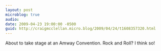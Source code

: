 ```yaml
---
layout: post
microblog: true
audio: 
date: 2009-04-23 19:00:00 -0500
guid: http://craigmcclellan.micro.blog/2009/04/24/t1608357320.html
---
```

About to take stage at an Amway Convention. Rock and Roll? I think so!
